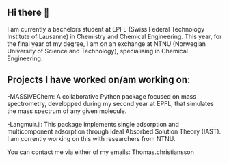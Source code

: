 ## Hi there 👋

I am currently a bachelors student at EPFL (Swiss Federal Technology Institute of Lausanne) in Chemistry and Chemical Engineering. This year, for the final year of my degree, I am on an exchange at NTNU (Norwegian University of Science and Technology), specialising in Chemical Engineering.

## Projects I have worked on/am working on:

-MASSIVEChem: A collaborative Python package focused on mass spectrometry, developped during my second year at EPFL, that simulates the mass spectrum of any given molecule. 

-Langmuir.jl: This package implements single adsorption and multicomponent adsorption through Ideal Absorbed Solution Theory (IAST). I am corrently working on this with researchers from NTNU.

You can contact me via either of my emails: Thomas.christiansson
